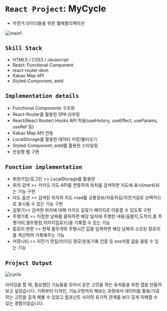 # `React Project`: MyCycle
* 자전거 라이더들을 위한 웹애플리케이션


![main1](https://user-images.githubusercontent.com/71425369/140443552-b32045d0-3802-4d6c-856f-9ca10198a046.PNG)

## `Skill Stack`

* HTML5 / CSS3 / Javascript
* React: Functional Component
* react-router-dom
* Kakao Map API
* Styled-Component, antd

## `Implementation details`

* Functional Components 구조화
* React-Router를 활용한 SPA 라우팅
* React(React Router) Hooks API 적용(useHistory, useEffect, useParams, useRef 등)
* Kakao Map API 연동
* LocalStorage를 활용한 데이터 저장/불러오기 
* Styled-Component, antd를 활용한 스타일링
* 반응형 웹 구현

## `Function implementation`

* 회원가입/로그인 >> LocalStorage를 활용한 
* 위치 검색 >> 카카오 지도 API를 연동하여 위치를 검색하면 지도에 표시(mark)되는 기능 구현
* 지도 옵션 >> 검색된 위치의 지도 road를 교통정보/자동차길/자전거길로 선택적으로 표시될 수 있는 기능 구현
* 길찾기>> 검색한 위치에 대해 카카오 길찾기 페이지로 이동할 수 있도록 구현
* 주행기록 >> 지정한 날짜를 클릭하면 해당 일자에 주행한 내용(출발지,도착지,총 주행거리,셀프평점,이미지업로드)을 기록할 수 있는 기능
* 칼로리 변환 >> 현재 몸무게와 주행시간 값을 입력하면 해당 날짜의 소모된 칼로리를 계산하여 기록해주는 기능
* 커뮤니티 >> 자전거 맛집/라이딩 정모/운동기록 인증 등 sns처럼 글을 올릴 수 있는 기능


## `Project Output`

![cycle](https://user-images.githubusercontent.com/71425369/140443618-704891b3-0f85-46bf-ba5b-87b7925107b0.gif)
 
라이딩을 할 때, 필요했던 기능들을 모아서 같은 고민을 하는 유저들을 위한 앱을 만들어보고 싶었습니다. 기획부터 디자인, 기능구현까지 해보는 과정에서 데이터를 활용/가공하는 고민을 깊게 해볼 수 있었고 컴포넌트 사이의 유기적 관계를 보다 깊게 이해할 수 있는 경험이었습니다.
